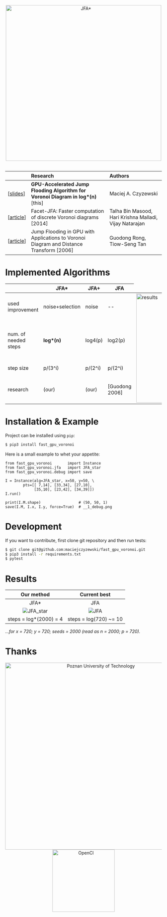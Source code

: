 <div align="center">
  <img src="docs/figure_jka_star_intro.png" alt="JFA*" width="500px" /><br />
</div>

<br/>

|     | Research | Authors |
|:----|:---------|:--------|
| \[[slides](https://maciejczyzewski.github.io/fast_gpu_voronoi/slides_small.pdf)\] | __GPU-Accelerated Jump Flooding Algorithm for Voronoi Diagram in log*(n)__ [this] | Maciej A. Czyzewski |
| \[[article](https://vgl.csa.iisc.ac.in/pdf/pub/ICVGIP14_Talha.pdf)\] | Facet-JFA: Faster computation of discrete Voronoi diagrams [2014] | Talha Bin Masood, Hari Krishna Malladi, Vijay Natarajan |
| \[[article](http://citeseerx.ist.psu.edu/viewdoc/download?doi=10.1.1.101.8568&rep=rep1&type=pdf)\] | Jump Flooding in GPU with Applications to Voronoi Diagram and Distance Transform [2006] | Guodong Rong, Tiow-Seng Tan |

# Implemented Algorithms

<table>
<thead>
<tr>
<th></th>
<th>JFA*</th>
<th>JFA+</th>
<th>JFA</th>
</tr>
</thead>
<tbody>
<tr>
<td>used improvement</td>
<td>noise+selection</td>
<td>noise</td>
<td>--</td>
<td rowspan="4"><img src="docs/figure_3d.png" alt="results" width="350px" /></td>
</tr>
<tr>
<td>num. of needed steps</td>
<td><strong>log*(n)</strong></td>
<td>log4(p)</td>
<td>log2(p)</td>
</tr>
<tr>
<td>step size</td>
<td>p/(3^i)</td>
<td>p/(2^i)</td>
<td>p/(2^i)</td>
</tr>
<tr>
<td>research</td>
<td>(our)</td>
<td>(our)</td>
<td>[Guodong 2006]</td>
</tr>
</tbody>
</table>

# Installation & Example

Project can be installed using `pip`:

```bash
$ pip3 install fast_gpu_voronoi
```

Here is a small example to whet your appetite:

```python3
from fast_gpu_voronoi       import Instance
from fast_gpu_voronoi.jfa   import JFA_star
from fast_gpu_voronoi.debug import save

I = Instance(alg=JFA_star, x=50, y=50, \
        pts=[[ 7,14], [33,34], [27,10],
             [35,10], [23,42], [34,39]])
I.run()

print(I.M.shape)                 # (50, 50, 1)
save(I.M, I.x, I.y, force=True)  # __1_debug.png
```

# Development

If you want to contribute, first clone git repository and then run tests:

```bash
$ git clone git@github.com:maciejczyzewski/fast_gpu_voronoi.git
$ pip3 install -r requirements.txt
$ pytest
```

# Results

| Our method                      | Current best          |
|:-------------------------------:|:---------------------:|
| JFA\*                           | JFA                   |
| ![JFA_star](docs/jfa_star2.gif) | ![JFA](docs/jfa2.gif) |
| steps = log\*(2000) = 4          | steps = log(720) ~= 10 |

_...for x = 720; y = 720; seeds = 2000 (read as n = 2000; p = 720)._

# Thanks

<div align="center">
  <img src="docs/PP_logo.jpg" alt="Poznan University of Technology" width="600px" /><br />
  <img src="docs/opencl_logo.svg" alt="OpenCl" width="200px" />
</div>
